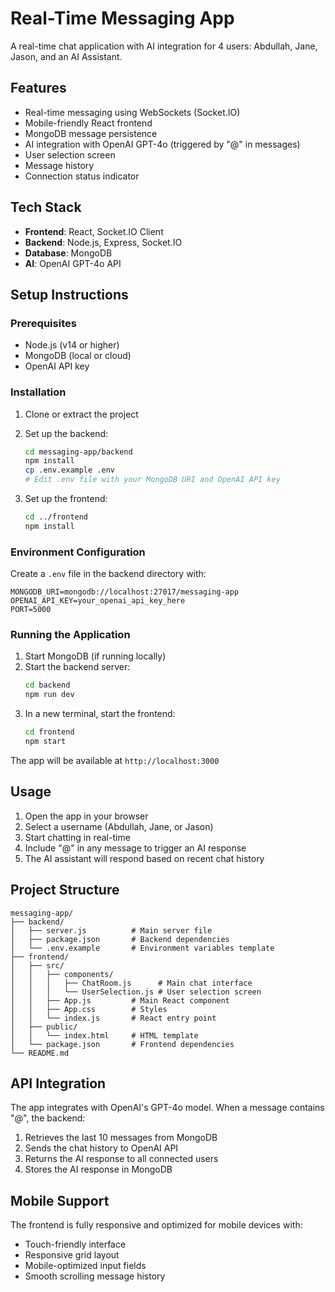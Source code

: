 # Real-Time Messaging App

A real-time chat application with AI integration for 4 users: Abdullah, Jane, Jason, and an AI Assistant.

## Features

- Real-time messaging using WebSockets (Socket.IO)
- Mobile-friendly React frontend
- MongoDB message persistence
- AI integration with OpenAI GPT-4o (triggered by "@" in messages)
- User selection screen
- Message history
- Connection status indicator

## Tech Stack

- **Frontend**: React, Socket.IO Client
- **Backend**: Node.js, Express, Socket.IO
- **Database**: MongoDB
- **AI**: OpenAI GPT-4o API

## Setup Instructions

### Prerequisites

- Node.js (v14 or higher)
- MongoDB (local or cloud)
- OpenAI API key

### Installation

1. Clone or extract the project
2. Set up the backend:
   ```bash
   cd messaging-app/backend
   npm install
   cp .env.example .env
   # Edit .env file with your MongoDB URI and OpenAI API key
   ```

3. Set up the frontend:
   ```bash
   cd ../frontend
   npm install
   ```

### Environment Configuration

Create a `.env` file in the backend directory with:

```env
MONGODB_URI=mongodb://localhost:27017/messaging-app
OPENAI_API_KEY=your_openai_api_key_here
PORT=5000
```

### Running the Application

1. Start MongoDB (if running locally)
2. Start the backend server:
   ```bash
   cd backend
   npm run dev
   ```
3. In a new terminal, start the frontend:
   ```bash
   cd frontend
   npm start
   ```

The app will be available at `http://localhost:3000`

## Usage

1. Open the app in your browser
2. Select a username (Abdullah, Jane, or Jason)
3. Start chatting in real-time
4. Include "@" in any message to trigger an AI response
5. The AI assistant will respond based on recent chat history

## Project Structure

```
messaging-app/
├── backend/
│   ├── server.js          # Main server file
│   ├── package.json       # Backend dependencies
│   └── .env.example       # Environment variables template
├── frontend/
│   ├── src/
│   │   ├── components/
│   │   │   ├── ChatRoom.js      # Main chat interface
│   │   │   └── UserSelection.js # User selection screen
│   │   ├── App.js         # Main React component
│   │   ├── App.css        # Styles
│   │   └── index.js       # React entry point
│   ├── public/
│   │   └── index.html     # HTML template
│   └── package.json       # Frontend dependencies
└── README.md
```

## API Integration

The app integrates with OpenAI's GPT-4o model. When a message contains "@", the backend:
1. Retrieves the last 10 messages from MongoDB
2. Sends the chat history to OpenAI API
3. Returns the AI response to all connected users
4. Stores the AI response in MongoDB

## Mobile Support

The frontend is fully responsive and optimized for mobile devices with:
- Touch-friendly interface
- Responsive grid layout
- Mobile-optimized input fields
- Smooth scrolling message history